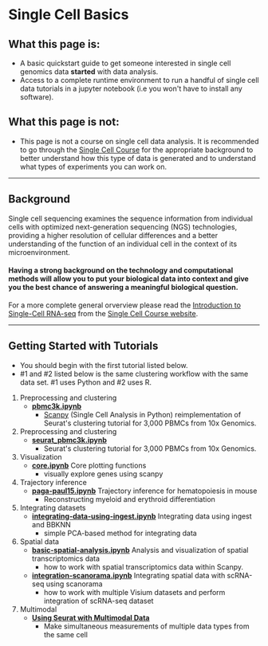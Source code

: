 # Single Cell Basics

## What this page is:

- A basic quickstart guide to get someone interested in single cell genomics data **started** with data analysis.
- Access to a complete runtime environment to run a handful of single cell data tutorials in a jupyter notebook (i.e you won't have to install any software).



## What this page is not:

- This page is not a course on single cell data analysis. It is recommended to go through the [Single Cell Course](https://www.singlecellcourse.org/) for the appropriate background to better understand how this type of data is generated and to understand what types of experiments you can work on.

---
## Background

Single cell sequencing examines the sequence information from individual cells with optimized next-generation sequencing (NGS) technologies, providing a higher resolution of cellular differences and a better understanding of the function of an individual cell in the context of its microenvironment.

#### Having a strong background on the technology and computational methods will allow you to put your biological data into context and give you the best chance of answering a meaningful biological question.

For a more complete general orverview please read the [Introduction to Single-Cell RNA-seq](https://www.singlecellcourse.org/introduction-to-single-cell-rna-seq.html#introduction-to-single-cell-rna-seq) from the [Single Cell Course website](https://www.singlecellcourse.org/).

---

## Getting Started with Tutorials

-  You should begin with the first tutorial listed below.
- #1 and #2 listed below is the same clustering workflow with the same data set. #1 uses Python and #2 uses R.

1. Preprocessing and clustering
    - **[pbmc3k.ipynb](scanpy_notebooks/pbmc3k.ipynb)** 
        - [Scanpy](https://scanpy.readthedocs.io/en/stable/index.html) (Single Cell Analysis in Python) reimplementation of Seurat's clustering tutorial for 3,000 PBMCs from 10x Genomics.
2. Preprocessing and clustering
    - **[seurat_pbmc3k.ipynb](seurat_notebooks/seurat_pbmc3k.ipynb)**
        - Seurat's clustering tutorial for 3,000 PBMCs from 10x Genomics.
3. Visualization
    - **[core.ipynb](scanpy_notebooks/core.ipynb)** Core plotting functions
        - visually explore genes using scanpy
4. Trajectory inference 
    - **[paga-paul15.ipynb](scanpy_notebooks/paga-paul15.ipynb)** Trajectory inference for hematopoiesis in mouse
        - Reconstructing myeloid and erythroid differentiation
5. Integrating datasets
    - **[integrating-data-using-ingest.ipynb](scanpy_notebooks/integrating-data-using-ingest.ipynb)** Integrating data using ingest and BBKNN
        - simple PCA-based method for integrating data
6. Spatial data 
    - **[basic-spatial-analysis.ipynb](scanpy_notebooks/basic-spatial-analysis.ipynb)** Analysis and visualization of spatial transcriptomics data
        - how to work with spatial transcriptomics data within Scanpy.
    - **[integration-scanorama.ipynb](scanpy_notebooks/integration-scanorama.ipynb)** Integrating spatial data with scRNA-seq using scanorama
        - how to work with multiple Visium datasets and perform integration of scRNA-seq dataset
7. Multimodal
    - **[Using Seurat with Multimodal Data](seurat_notebooks/multimodal.ipynb)** 
        - Make simultaneous measurements of multiple data types from the same cell
    
